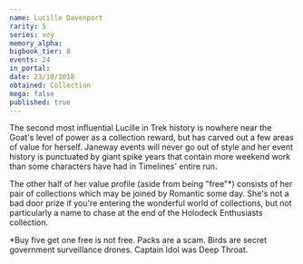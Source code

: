 ```yaml
---
name: Lucille Davenport
rarity: 5
series: voy
memory_alpha:
bigbook_tier: 8
events: 24
in_portal:
date: 23/10/2018
obtained: Collection
mega: false
published: true
---
```


The second most influential Lucille in Trek history is nowhere near the Goat's level of power as a collection reward, but has carved out a few areas of value for herself. Janeway events will never go out of style and her event history is punctuated by giant spike years that contain more weekend work than some characters have had in Timelines' entire run.

The other half of her value profile (aside from being "free"*) consists of her pair of collections which may be joined by Romantic some day. She's not a bad door prize if you're entering the wonderful world of collections, but not particularly a name to chase at the end of the Holodeck Enthusiasts collection.

*Buy five get one free is not free. Packs are a scam. Birds are secret government surveillance drones. Captain Idol was Deep Throat.
